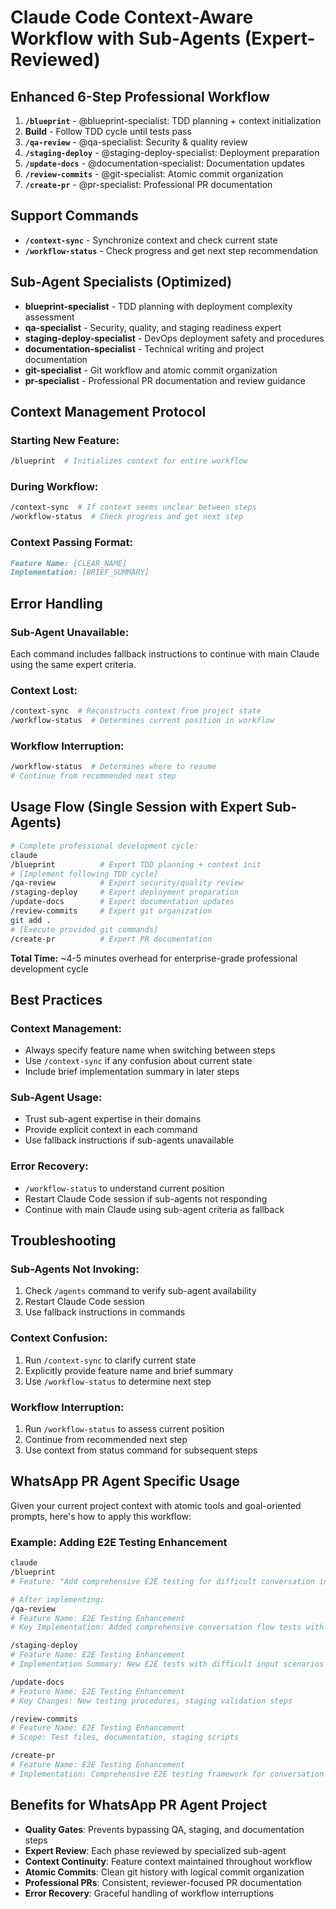 # Claude Code Context-Aware Workflow with Sub-Agents (Expert-Reviewed)

## Enhanced 6-Step Professional Workflow
1. **`/blueprint`** - @blueprint-specialist: TDD planning + context initialization
2. **Build** - Follow TDD cycle until tests pass
3. **`/qa-review`** - @qa-specialist: Security & quality review
4. **`/staging-deploy`** - @staging-deploy-specialist: Deployment preparation
5. **`/update-docs`** - @documentation-specialist: Documentation updates
6. **`/review-commits`** - @git-specialist: Atomic commit organization
7. **`/create-pr`** - @pr-specialist: Professional PR documentation

## Support Commands
- **`/context-sync`** - Synchronize context and check current state
- **`/workflow-status`** - Check progress and get next step recommendation

## Sub-Agent Specialists (Optimized)
- **blueprint-specialist** - TDD planning with deployment complexity assessment
- **qa-specialist** - Security, quality, and staging readiness expert
- **staging-deploy-specialist** - DevOps deployment safety and procedures
- **documentation-specialist** - Technical writing and project documentation
- **git-specialist** - Git workflow and atomic commit organization
- **pr-specialist** - Professional PR documentation and review guidance

## Context Management Protocol

### Starting New Feature:
```bash
/blueprint  # Initializes context for entire workflow
```

### During Workflow:
```bash
/context-sync  # If context seems unclear between steps
/workflow-status  # Check progress and get next step
```

### Context Passing Format:
```markdown
Feature Name: [CLEAR_NAME]
Implementation: [BRIEF_SUMMARY]
```

## Error Handling

### Sub-Agent Unavailable:
Each command includes fallback instructions to continue with main Claude using the same expert criteria.

### Context Lost:
```bash
/context-sync  # Reconstructs context from project state
/workflow-status  # Determines current position in workflow
```

### Workflow Interruption:
```bash
/workflow-status  # Determines where to resume
# Continue from recommended next step
```

## Usage Flow (Single Session with Expert Sub-Agents)

```bash
# Complete professional development cycle:
claude
/blueprint          # Expert TDD planning + context init
# [Implement following TDD cycle]
/qa-review          # Expert security/quality review  
/staging-deploy     # Expert deployment preparation
/update-docs        # Expert documentation updates
/review-commits     # Expert git organization
git add .
# [Execute provided git commands]
/create-pr          # Expert PR documentation
```

**Total Time:** ~4-5 minutes overhead for enterprise-grade professional development cycle

## Best Practices

### Context Management:
- Always specify feature name when switching between steps
- Use `/context-sync` if any confusion about current state
- Include brief implementation summary in later steps

### Sub-Agent Usage:
- Trust sub-agent expertise in their domains
- Provide explicit context in each command
- Use fallback instructions if sub-agents unavailable

### Error Recovery:
- `/workflow-status` to understand current position
- Restart Claude Code session if sub-agents not responding
- Continue with main Claude using sub-agent criteria as fallback

## Troubleshooting

### Sub-Agents Not Invoking:
1. Check `/agents` command to verify sub-agent availability
2. Restart Claude Code session
3. Use fallback instructions in commands

### Context Confusion:
1. Run `/context-sync` to clarify current state
2. Explicitly provide feature name and brief summary
3. Use `/workflow-status` to determine next step

### Workflow Interruption:
1. Run `/workflow-status` to assess current position
2. Continue from recommended next step
3. Use context from status command for subsequent steps

## WhatsApp PR Agent Specific Usage

Given your current project context with atomic tools and goal-oriented prompts, here's how to apply this workflow:

### Example: Adding E2E Testing Enhancement
```bash
claude
/blueprint
# Feature: "Add comprehensive E2E testing for difficult conversation inputs"

# After implementing:
/qa-review
# Feature Name: E2E Testing Enhancement
# Key Implementation: Added comprehensive conversation flow tests with edge cases

/staging-deploy  
# Feature Name: E2E Testing Enhancement
# Implementation Summary: New E2E tests with difficult input scenarios

/update-docs
# Feature Name: E2E Testing Enhancement
# Key Changes: New testing procedures, staging validation steps

/review-commits
# Feature Name: E2E Testing Enhancement
# Scope: Test files, documentation, staging scripts

/create-pr
# Feature Name: E2E Testing Enhancement
# Implementation: Comprehensive E2E testing framework for conversation flows
```

## Benefits for WhatsApp PR Agent Project

- **Quality Gates**: Prevents bypassing QA, staging, and documentation steps
- **Expert Review**: Each phase reviewed by specialized sub-agent
- **Context Continuity**: Feature context maintained throughout workflow
- **Atomic Commits**: Clean git history with logical commit organization
- **Professional PRs**: Consistent, reviewer-focused PR documentation
- **Error Recovery**: Graceful handling of workflow interruptions
